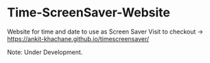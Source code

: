 # Time-ScreenSaver-Website
Website for time and date to use as Screen Saver
Visit to checkout -> https://ankit-khachane.github.io/timescreensaver/

Note: Under Development.
